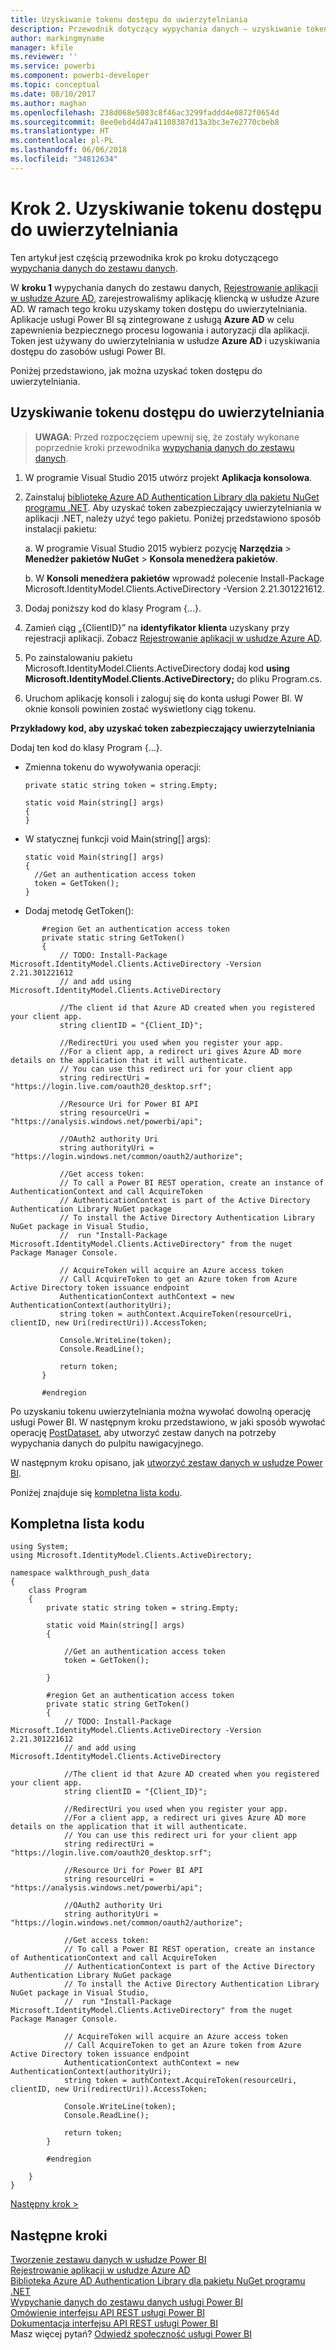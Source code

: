 ```yaml
---
title: Uzyskiwanie tokenu dostępu do uwierzytelniania
description: Przewodnik dotyczący wypychania danych — uzyskiwanie tokenu dostępu do uwierzytelniania
author: markingmyname
manager: kfile
ms.reviewer: ''
ms.service: powerbi
ms.component: powerbi-developer
ms.topic: conceptual
ms.date: 08/10/2017
ms.author: maghan
ms.openlocfilehash: 238d068e5083c8f46ac3299faddd4e0872f0654d
ms.sourcegitcommit: 8ee0ebd4d47a41108387d13a3bc3e7e2770cbeb8
ms.translationtype: HT
ms.contentlocale: pl-PL
ms.lasthandoff: 06/06/2018
ms.locfileid: "34812634"
---
```

# <a name="step-2-get-an-authentication-access-token"></a>Krok 2. Uzyskiwanie tokenu dostępu do uwierzytelniania
Ten artykuł jest częścią przewodnika krok po kroku dotyczącego [wypychania danych do zestawu danych](walkthrough-push-data.md).

W **kroku 1** wypychania danych do zestawu danych, [Rejestrowanie aplikacji w usłudze Azure AD](walkthrough-push-data-register-app-with-azure-ad.md), zarejestrowaliśmy aplikację kliencką w usłudze Azure AD. W ramach tego kroku uzyskamy token dostępu do uwierzytelniania. Aplikacje usługi Power BI są zintegrowane z usługą **Azure AD** w celu zapewnienia bezpiecznego procesu logowania i autoryzacji dla aplikacji. Token jest używany do uwierzytelniania w usłudze **Azure AD** i uzyskiwania dostępu do zasobów usługi Power BI.

Poniżej przedstawiono, jak można uzyskać token dostępu do uwierzytelniania.

## <a name="get-an-authentication-access-token"></a>Uzyskiwanie tokenu dostępu do uwierzytelniania
> **UWAGA**: Przed rozpoczęciem upewnij się, że zostały wykonane poprzednie kroki przewodnika [wypychania danych do zestawu danych](walkthrough-push-data.md).
> 
> 

1. W programie Visual Studio 2015 utwórz projekt **Aplikacja konsolowa**.
2. Zainstaluj [bibliotekę Azure AD Authentication Library dla pakietu NuGet programu .NET](https://www.nuget.org/packages/Microsoft.IdentityModel.Clients.ActiveDirectory/). Aby uzyskać token zabezpieczający uwierzytelniania w aplikacji .NET, należy użyć tego pakietu. Poniżej przedstawiono sposób instalacji pakietu:
   
     a. W programie Visual Studio 2015 wybierz pozycję **Narzędzia** > **Menedżer pakietów NuGet** > **Konsola menedżera pakietów**.
   
     b. W **Konsoli menedżera pakietów** wprowadź polecenie Install-Package Microsoft.IdentityModel.Clients.ActiveDirectory -Version 2.21.301221612.
3. Dodaj poniższy kod do klasy Program {...}.
4. Zamień ciąg „{ClientID}” na **identyfikator klienta** uzyskany przy rejestracji aplikacji. Zobacz [Rejestrowanie aplikacji w usłudze Azure AD](walkthrough-push-data-register-app-with-azure-ad.md).
5. Po zainstalowaniu pakietu Microsoft.IdentityModel.Clients.ActiveDirectory dodaj kod **using Microsoft.IdentityModel.Clients.ActiveDirectory;** do pliku Program.cs.
6. Uruchom aplikację konsoli i zaloguj się do konta usługi Power BI. W oknie konsoli powinien zostać wyświetlony ciąg tokenu.

**Przykładowy kod, aby uzyskać token zabezpieczający uwierzytelniania**

Dodaj ten kod do klasy Program {...}.

* Zmienna tokenu do wywoływania operacji:
  
  ```
  private static string token = string.Empty;
  
  static void Main(string[] args)
  {
  }
  ```
* W statycznej funkcji void Main(string[] args):
  
  ```
  static void Main(string[] args)
  {
    //Get an authentication access token
    token = GetToken();
  }
  ```
* Dodaj metodę GetToken():

```
       #region Get an authentication access token
       private static string GetToken()
       {
           // TODO: Install-Package Microsoft.IdentityModel.Clients.ActiveDirectory -Version 2.21.301221612
           // and add using Microsoft.IdentityModel.Clients.ActiveDirectory

           //The client id that Azure AD created when you registered your client app.
           string clientID = "{Client_ID}";

           //RedirectUri you used when you register your app.
           //For a client app, a redirect uri gives Azure AD more details on the application that it will authenticate.
           // You can use this redirect uri for your client app
           string redirectUri = "https://login.live.com/oauth20_desktop.srf";

           //Resource Uri for Power BI API
           string resourceUri = "https://analysis.windows.net/powerbi/api";

           //OAuth2 authority Uri
           string authorityUri = "https://login.windows.net/common/oauth2/authorize";

           //Get access token:
           // To call a Power BI REST operation, create an instance of AuthenticationContext and call AcquireToken
           // AuthenticationContext is part of the Active Directory Authentication Library NuGet package
           // To install the Active Directory Authentication Library NuGet package in Visual Studio,
           //  run "Install-Package Microsoft.IdentityModel.Clients.ActiveDirectory" from the nuget Package Manager Console.

           // AcquireToken will acquire an Azure access token
           // Call AcquireToken to get an Azure token from Azure Active Directory token issuance endpoint
           AuthenticationContext authContext = new AuthenticationContext(authorityUri);
           string token = authContext.AcquireToken(resourceUri, clientID, new Uri(redirectUri)).AccessToken;

           Console.WriteLine(token);
           Console.ReadLine();

           return token;
       }

       #endregion
```

Po uzyskaniu tokenu uwierzytelniania można wywołać dowolną operację usługi Power BI. W następnym kroku przedstawiono, w jaki sposób wywołać operację [PostDataset](https://docs.microsoft.com/rest/api/power-bi/pushdatasets), aby utworzyć zestaw danych na potrzeby wypychania danych do pulpitu nawigacyjnego.

W następnym kroku opisano, jak [utworzyć zestaw danych w usłudze Power BI](walkthrough-push-data-create-dataset.md).

Poniżej znajduje się [kompletna lista kodu](#code).

<a name="code"/>

## <a name="complete-code-listing"></a>Kompletna lista kodu
    using System;
    using Microsoft.IdentityModel.Clients.ActiveDirectory;

    namespace walkthrough_push_data
    {
        class Program
        {
            private static string token = string.Empty;

            static void Main(string[] args)
            {

                //Get an authentication access token
                token = GetToken();

            }

            #region Get an authentication access token
            private static string GetToken()
            {
                // TODO: Install-Package Microsoft.IdentityModel.Clients.ActiveDirectory -Version 2.21.301221612
                // and add using Microsoft.IdentityModel.Clients.ActiveDirectory

                //The client id that Azure AD created when you registered your client app.
                string clientID = "{Client_ID}";

                //RedirectUri you used when you register your app.
                //For a client app, a redirect uri gives Azure AD more details on the application that it will authenticate.
                // You can use this redirect uri for your client app
                string redirectUri = "https://login.live.com/oauth20_desktop.srf";

                //Resource Uri for Power BI API
                string resourceUri = "https://analysis.windows.net/powerbi/api";

                //OAuth2 authority Uri
                string authorityUri = "https://login.windows.net/common/oauth2/authorize";

                //Get access token:
                // To call a Power BI REST operation, create an instance of AuthenticationContext and call AcquireToken
                // AuthenticationContext is part of the Active Directory Authentication Library NuGet package
                // To install the Active Directory Authentication Library NuGet package in Visual Studio,
                //  run "Install-Package Microsoft.IdentityModel.Clients.ActiveDirectory" from the nuget Package Manager Console.

                // AcquireToken will acquire an Azure access token
                // Call AcquireToken to get an Azure token from Azure Active Directory token issuance endpoint
                AuthenticationContext authContext = new AuthenticationContext(authorityUri);
                string token = authContext.AcquireToken(resourceUri, clientID, new Uri(redirectUri)).AccessToken;

                Console.WriteLine(token);
                Console.ReadLine();

                return token;
            }

            #endregion

        }
    }


[Następny krok >](walkthrough-push-data-create-dataset.md)

## <a name="next-steps"></a>Następne kroki
[Tworzenie zestawu danych w usłudze Power BI](walkthrough-push-data-create-dataset.md)  
[Rejestrowanie aplikacji w usłudze Azure AD](walkthrough-push-data-register-app-with-azure-ad.md)  
[Biblioteka Azure AD Authentication Library dla pakietu NuGet programu .NET](https://www.nuget.org/packages/Microsoft.IdentityModel.Clients.ActiveDirectory/)  
[Wypychanie danych do zestawu danych usługi Power BI](walkthrough-push-data.md)  
[Omówienie interfejsu API REST usługi Power BI](overview-of-power-bi-rest-api.md)  
[Dokumentacja interfejsu API REST usługi Power BI](https://docs.microsoft.com/rest/api/power-bi/)  
Masz więcej pytań? [Odwiedź społeczność usługi Power BI](http://community.powerbi.com/)

